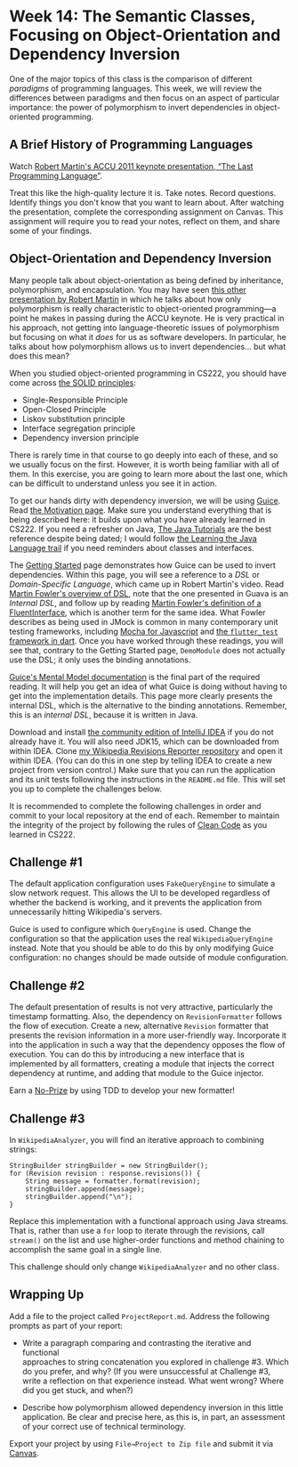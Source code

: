 # Week 14: The Semantic Classes, Focusing on Object-Orientation and Dependency Inversion

One of the major topics of this class is the comparison of different _paradigms_
of programming languages. This week, we will review the differences between paradigms
and then focus on an aspect of particular importance: the power of polymorphism 
to invert dependencies in object-oriented programming.

## A Brief History of Programming Languages

Watch [Robert Martin's ACCU 2011 keynote presentation, &ldquo;The Last Programming Language&rdquo;](https://www.youtube.com/watch?v=P2yr-3F6PQo).

Treat this like the high-quality lecture it is. Take notes. Record questions.
Identify things you don't know that you want to learn about. After watching the
presentation, complete the corresponding assignment on Canvas. This assignment
will require you to read your notes, reflect on them, and share some of your
findings.

## Object-Orientation and Dependency Inversion

Many people talk about object-orientation as being defined by inheritance,
polymorphism, and encapsulation. You may have seen 
[this other presentation by Robert Martin](https://www.youtube.com/watch?v=t86v3N4OshQ) 
in which he talks
about how only polymorphism is really characteristic to object-oriented
programming&mdash;a point he makes in passing during the ACCU keynote.
He is very practical in his approach, not getting into language-theoretic issues of 
polymorphism but focusing on what it _does_ for us as software developers.
In particular, he talks about how polymorphism allows us to invert
dependencies... but what does this mean?

When you studied object-oriented programming in CS222, you should have come
across [the SOLID principles](https://en.wikipedia.org/wiki/SOLID):

- Single-Responsible Principle
- Open-Closed Principle
- Liskov substitution principle
- Interface segregation principle
- Dependency inversion principle

There is rarely time in that course to go deeply into each of these, and so
we usually focus on the first. However, it is worth being familiar with all
of them. In this exercise, you are going to learn more about the last one,
which can be difficult to understand unless you see it in action.

To get our hands dirty with dependency inversion,
we will be using [Guice](https://github.com/google/guice). Read [the Motivation
page](https://github.com/google/guice/wiki/Motivation). Make sure you understand
everything that is being described here: it builds upon what you have already
learned in CS222. If you need a refresher on Java, 
[The Java Tutorials](https://docs.oracle.com/javase/tutorial/) are the best reference
despite being dated; I would follow 
[the Learning the Java Language trail](https://docs.oracle.com/javase/tutorial/java/index.html)
if you need reminders about classes and interfaces.

The [Getting Started](https://github.com/google/guice/wiki/GettingStarted) page
demonstrates how Guice can be used to invert dependencies.
Within this page, you will see a reference to a _DSL_ or _Domain-Specific Language_, which came
up in Robert Martin's video. 
Read [Martin Fowler's overview of DSL](https://martinfowler.com/bliki/DomainSpecificLanguage.html),
note that the one presented in Guava is an _Internal DSL_,
and follow up by reading 
[Martin Fowler's definition of a FluentInterface](https://martinfowler.com/bliki/FluentInterface.html), 
which is another term for the same idea.
What Fowler describes as being used in JMock is common in many contemporary unit testing
frameworks, including [Mocha for Javascript](https://mochajs.org/) and 
[the `flutter_test` framework in dart](https://flutter.dev/docs/cookbook/testing/unit/introduction).
Once you have worked through these readings, 
you will see that, contrary to the Getting Started page, 
`DemoModule` does not actually use the DSL; it only uses the binding annotations.

[Guice's Mental Model documentation](https://github.com/google/guice/wiki/MentalModel)
is the final part of the required reading.
It will help you get an idea of what Guice is doing without having to get into
the implementation details.
This page more clearly presents the internal DSL, 
which is the alternative to the binding annotations.
Remember, this is an _internal DSL_, because it is written in Java. 

Download and install [the community edition of IntelliJ IDEA](https://www.jetbrains.com/idea/download/)
if you do not already have it. 
You will also need JDK15, which can be downloaded from within IDEA.
Clone [my Wikipedia Revisions Reporter repository](https://github.com/doctor-g/WikipediaRevisionsReporter)
and open it within IDEA. (You can do this in one step by telling IDEA to create
 a new project from version control.)
Make sure that you can run the application and its unit tests following the
instructions in the `README.md` file.
This will set you up to complete the challenges below.

It is recommended to complete the following challenges in order and commit to
your local repository at the end of each. Remember to maintain the integrity of
the project by following the rules of 
[Clean Code](https://www.amazon.com/Clean-Code-Handbook-Software-Craftsmanship/dp/0132350882)
as you learned in CS222.

## Challenge #1

The default application configuration uses `FakeQueryEngine` to simulate a slow
network request. This allows the UI to be developed regardless of whether the
backend is working, and it prevents the application from unnecessarily hitting
Wikipedia's servers.

Guice is used to configure which `QueryEngine` is used. Change the
configuration so that the application uses the real `WikipediaQueryEngine`
instead. Note that you should be able to do this by only modifying Guice
configuration: no changes should be made outside of module configuration.

## Challenge #2

The default presentation of results is not very attractive, particularly the
timestamp formatting. Also, the dependency on `RevisionFormatter` follows the
flow of execution. Create a new, alternative `Revision` formatter that presents
the revision information in a more user-friendly way. Incorporate it into the
application in such a way that the dependency opposes the flow of execution. You
can do this by introducing a new interface that is implemented by all
formatters, creating a module that injects the correct dependency at runtime,
and adding that module to the Guice injector.

Earn a [No-Prize](https://en.wikipedia.org/wiki/Marvel_No-Prize) by using TDD to
develop your new formatter!

## Challenge #3

In `WikipediaAnalyzer`, you will find an iterative approach to combining strings:
```
StringBuilder stringBuilder = new StringBuilder();
for (Revision revision : response.revisions()) {
    String message = formatter.format(revision);
    stringBuilder.append(message);
    stringBuilder.append("\n");
}
```
Replace this implementation with a functional approach using Java streams.
That is, rather than use a `for` loop to iterate through the revisions,
call `stream()` on the list and use higher-order functions and method chaining
to accomplish the same goal in a single line. 

This challenge should only change `WikipediaAnalyzer` and no other class.

## Wrapping Up

Add a file to the project called `ProjectReport.md`. Address the following 
prompts as part of your report:

- Write a paragraph comparing and contrasting the iterative and functional  
  approaches to string concatenation you explored in challenge #3. Which do you
  prefer, and why? (If you were unsuccessful at Challenge #3, write a reflection
  on that experience instead. What went wrong? Where did you get stuck, and
  when?)

- Describe how polymorphism allowed dependency inversion in this little
  application. Be clear and precise here, as this is, in part, an assessment of
  your correct use of technical terminology.

Export your project by using `File→Project to Zip file` and submit it
via [Canvas](https://bsu.instructure.com).

